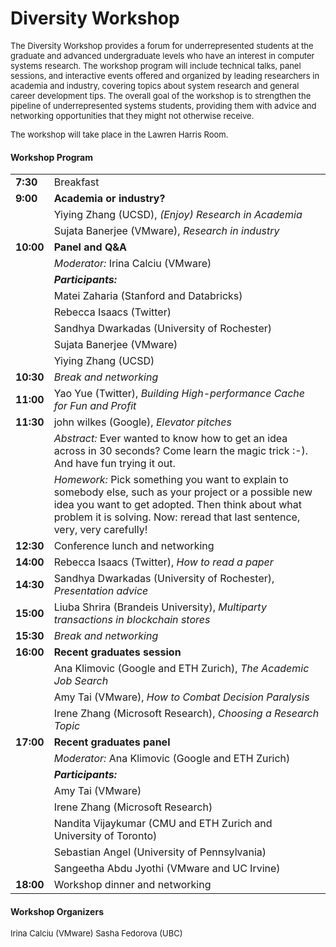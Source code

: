 
# Diversity Workshop

<font size="2.5">
The Diversity Workshop provides a forum for underrepresented students at the
graduate and advanced undergraduate levels who have an interest in computer
systems research. The workshop program will include technical talks, panel
sessions, and interactive events offered and organized by leading researchers in
academia and industry, covering topics about system research and general career
development tips. The overall goal of the workshop is to strengthen the pipeline
of underrepresented systems students, providing them with advice and networking
opportunities that they might not otherwise receive.   
  
The workshop will take place in the Lawren Harris Room. 
</font>


#### Workshop Program
<font size="2.5">

|                               |                          |
| ------------------------------|:-------------------------|
| **7:30**                      | Breakfast                |
| **9:00**                      | __Academia or industry?__ |
|                               | Yiying Zhang (UCSD), *(Enjoy) Research in Academia*     |
|                               | Sujata Banerjee (VMware), *Research in industry*  |
| **10:00**                     | __Panel and Q&A__ |
|                               | *Moderator:* Irina Calciu (VMware)|
|                               | *__Participants:__* |
|                               | Matei Zaharia (Stanford and Databricks) |
|                               | Rebecca Isaacs (Twitter) |
|                               | Sandhya Dwarkadas (University of Rochester) |
|                               | Sujata Banerjee (VMware) |
|                               | Yiying Zhang (UCSD) |
| **10:30**                     | *Break and networking*   |
| **11:00**                     | Yao Yue (Twitter), *Building High-performance Cache for Fun and Profit* |
| **11:30**                     | john wilkes (Google), *Elevator pitches* |
| &nbsp;                        | *Abstract:* Ever wanted to know how to get an idea across in 30 seconds?  Come learn the magic trick :-).  And have fun trying it out.|
| &nbsp;                        | *Homework:* Pick something you want to explain to somebody else, such as your project or a possible new idea you want to get adopted. Then think about what problem it is solving.  Now: reread that last sentence, very, very carefully! |
| **12:30**                     | Conference lunch and networking     |
| **14:00**                     | Rebecca Isaacs (Twitter), *How to read a paper* |
| **14:30**                     | Sandhya Dwarkadas (University of Rochester), *Presentation advice* |
| **15:00**                     | Liuba Shrira (Brandeis University), *Multiparty transactions in blockchain stores* |
| **15:30**                     | *Break and networking*   |
| **16:00**                     | __Recent graduates session__ |
|                               | Ana Klimovic (Google and ETH Zurich), *The Academic Job Search*|
|                               | Amy Tai (VMware), *How to Combat Decision Paralysis* |
|                               | Irene Zhang (Microsoft Research), *Choosing a Research Topic*|
| **17:00**                     | __Recent graduates panel__ |
|                               | *Moderator:* Ana Klimovic (Google and ETH Zurich)|
|                               | *__Participants:__* |
|                               | Amy Tai (VMware) |
|                               | Irene Zhang (Microsoft Research) |
|                               | Nandita Vijaykumar (CMU and ETH Zurich and University of Toronto) |
|                               | Sebastian Angel (University of Pennsylvania) |
|                               | Sangeetha Abdu Jyothi (VMware and UC Irvine) |
| **18:00**                     | Workshop dinner and networking    |




</font>



#### Workshop Organizers 

<font size="2.5">
Irina Calciu (VMware)   
Sasha Fedorova (UBC)   
</font>
